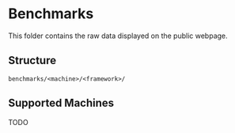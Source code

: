 # Benchmarks

This folder contains the raw data displayed on the public webpage.

## Structure

```
benchmarks/<machine>/<framework>/
```

## Supported Machines

TODO
